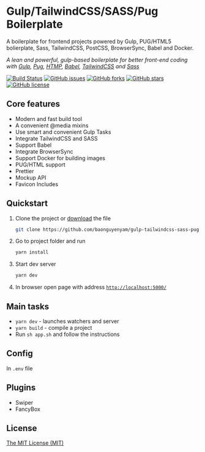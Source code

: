 # Gulp/TailwindCSS/SASS/Pug Boilerplate

A boilerplate for frontend projects powered by Gulp, PUG/HTML5 bolierplate, Sass, TailwindCSS, PostCSS, BrowserSync, Babel and Docker.

_A lean and powerful, gulp-based boilerplate for better front-end coding with [Gulp](http://gulpjs.com/), [Pug](https://pugjs.org/), [HTMP](https://developer.mozilla.org/en-US/docs/Web/HTML), [Babel](https://babeljs.io/), [TailwindCSS](https://tailwindcss.com/) and [Sass](https://sass-lang.com/)_

[![Build Status](https://travis-ci.org/baonguyenyam/gulp-tailwindcss-sass-pug-html-docker.svg?branch=master)](https://travis-ci.org/baonguyenyam/gulp-tailwindcss-sass-pug-html-docker/builds) [![GitHub issues](https://img.shields.io/github/issues/baonguyenyam/gulp-tailwindcss-sass-pug-html-docker.svg?style=flat)](https://github.com/baonguyenyam/gulp-tailwindcss-sass-pug-html-docker/issues) [![GitHub forks](https://img.shields.io/github/forks/baonguyenyam/gulp-tailwindcss-sass-pug-html-docker.svg?style=flat)](https://github.com/baonguyenyam/gulp-tailwindcss-sass-pug-html-docker/network) [![GitHub stars](https://img.shields.io/github/stars/baonguyenyam/gulp-tailwindcss-sass-pug-html-docker.svg?style=flat)](https://github.com/baonguyenyam/gulp-tailwindcss-sass-pug-html-docker/stargazers) [![GitHub license](https://img.shields.io/badge/license-MIT-blue.svg?style=flat)](https://github.com/baonguyenyam/gulp-tailwindcss-sass-pug-html-docker/blob/master/LICENSE)

## Core features

-   Modern and fast build tool
-   A convenient @media mixins
-   Use smart and convenient Gulp Tasks
-   Integrate TailwindCSS and SASS
-   Support Babel
-   Integrate BrowserSync
-   Support Docker for building images
-   PUG/HTML support
-   Prettier
-   Mockup API
-   Favicon Includes

## Quickstart

1.  Clone the project or [download](https://github.com/baonguyenyam/gulp-tailwindcss-sass-pug-html-docker/archive/master.zip) the file

    ```bash
    git clone https://github.com/baonguyenyam/gulp-tailwindcss-sass-pug-html-docker.git my-project
    ```

2.  Go to project folder and run

    ```bash
    yarn install
    ```

3.  Start dev server

    ```bash
    yarn dev
    ```

4.  In browser open page with address [`http://localhost:5000/`](http://localhost:5000/)

## Main tasks

-   `yarn dev` - launches watchers and server
-   `yarn build` - compile a project
-   Run `sh app.sh` and follow the instructions

## Config

In `.env` file

## Plugins

-   Swiper
-   FancyBox

## License

[The MIT License (MIT)](LICENSE)
